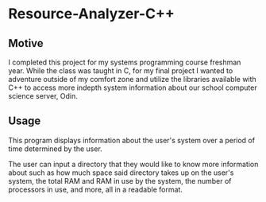 # Resource-Analyzer-C++

## Motive
I completed this project for my systems programming course freshman year. While the class was taught in C, for my final project I wanted to adventure outside of my comfort zone and utilize the libraries available with C++ to access more indepth system information about our school computer science server, Odin.

## Usage
This program displays information about the user's system over a period of time determined by the user.

The user can input a directory that they would like to know more information about such as how much space said directory takes up on the user's system, the total RAM and RAM in use by the system, the number of processors in use, and more, all in a readable format. 
